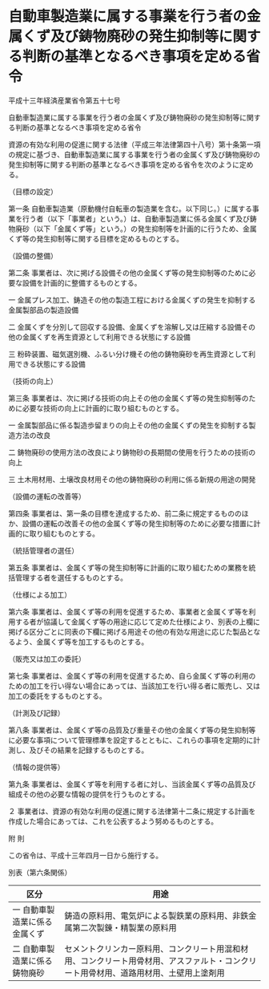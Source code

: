 # 自動車製造業に属する事業を行う者の金属くず及び鋳物廃砂の発生抑制等に関する判断の基準となるべき事項を定める省令

平成十三年経済産業省令第五十七号

自動車製造業に属する事業を行う者の金属くず及び鋳物廃砂の発生抑制等に関する判断の基準となるべき事項を定める省令

資源の有効な利用の促進に関する法律（平成三年法律第四十八号）第十条第一項の規定に基づき、自動車製造業に属する事業を行う者の金属くず及び鋳物廃砂の発生抑制等に関する判断の基準となるべき事項を定める省令を次のように定める。

（目標の設定）

第一条 自動車製造業（原動機付自転車の製造業を含む。以下同じ。）に属する事業を行う者（以下「事業者」という。）は、自動車製造業に係る金属くず及び鋳物廃砂（以下「金属くず等」という。）の発生抑制等を計画的に行うため、金属くず等の発生抑制等に関する目標を定めるものとする。

（設備の整備）

第二条 事業者は、次に掲げる設備その他の金属くず等の発生抑制等のために必要な設備を計画的に整備するものとする。

一 金属プレス加工、鋳造その他の製造工程における金属くずの発生を抑制する金属製部品の製造設備

二 金属くずを分別して回収する設備、金属くずを溶解し又は圧縮する設備その他の金属くずを再生資源として利用できる状態にする設備

三 粉砕装置、磁気選別機、ふるい分け機その他の鋳物廃砂を再生資源として利用できる状態にする設備

（技術の向上）

第三条 事業者は、次に掲げる技術の向上その他の金属くず等の発生抑制等のために必要な技術の向上に計画的に取り組むものとする。

一 金属製部品に係る製造歩留まりの向上その他の金属くずの発生を抑制する製造方法の改良

二 鋳物廃砂の使用方法の改良により鋳物砂の長期間の使用を行うための技術の向上

三 土木用材用、土壌改良材用その他の鋳物廃砂の利用に係る新規の用途の開発

（設備の運転の改善等）

第四条 事業者は、第一条の目標を達成するため、前二条に規定するもののほか、設備の運転の改善その他の金属くず等の発生抑制等のために必要な措置に計画的に取り組むものとする。

（統括管理者の選任）

第五条 事業者は、金属くず等の発生抑制等に計画的に取り組むための業務を統括管理する者を選任するものとする。

（仕様による加工）

第六条 事業者は、金属くず等の利用を促進するため、事業者と金属くず等を利用する者が協議して金属くず等の用途に応じて定めた仕様により、別表の上欄に掲げる区分ごとに同表の下欄に掲げる用途その他の有効な用途に応じた製品となるよう、金属くず等を加工するものとする。

（販売又は加工の委託）

第七条 事業者は、金属くず等の利用を促進するため、自ら金属くず等の利用のための加工を行い得ない場合にあっては、当該加工を行い得る者に販売し、又は加工の委託をするものとする。

（計測及び記録）

第八条 事業者は、金属くず等の品質及び重量その他の金属くず等の発生抑制等に必要な事項について管理標準を設定するとともに、これらの事項を定期的に計測し、及びその結果を記録するものとする。

（情報の提供等）

第九条 事業者は、金属くず等を利用する者に対し、当該金属くず等の品質及び組成その他の必要な情報の提供を行うものとする。

２ 事業者は、資源の有効な利用の促進に関する法律第十二条に規定する計画を作成した場合にあっては、これを公表するよう努めるものとする。

附 則

この省令は、平成十三年四月一日から施行する。

別表（第六条関係）

区分 | 用途  
---|---  
一 自動車製造業に係る金属くず | 鋳造の原料用、電気炉による製鉄業の原料用、非鉄金属第二次製錬・精製業の原料用  
二 自動車製造業に係る鋳物廃砂 | セメントクリンカー原料用、コンクリート用混和材用、コンクリート用骨材用、アスファルト・コンクリート用骨材用、道路用材用、土壁用上塗剤用
